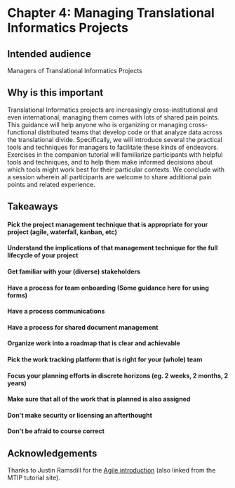 # Chapter 4: Managing Translational Informatics Projects

## Intended audience
Managers of Translational Informatics Projects

## Why is this important
Translational Informatics projects are increasingly cross-institutional and even international; managing them comes with lots of shared pain points. This guidance will help anyone who is organizing or managing cross-functional distributed teams that develop code or that analyze data across the translational divide. Specifically, we will introduce several the practical tools and techniques for managers to facilitate these kinds of endeavors. Exercises in the companion tutorial will familiarize participants with helpful tools and techniques, and to help them make informed decisions about which tools might work best for their particular contexts. We conclude with a session wherein all participants are welcome to share additional pain points and related experience.

## Takeaways

#### Pick the project management technique that is appropriate for your project (agile, waterfall, kanban, etc)
#### Understand the implications of that management technique for the full lifecycle of your project
#### Get familiar with your (diverse) stakeholders
#### Have a process for team onboarding (Some guidance here for using forms)
#### Have a process communications
#### Have a process for shared document management
#### Organize work into a roadmap that is clear and achievable
#### Pick the work tracking platform that is right for your (whole) team
#### Focus your planning efforts in discrete horizons (eg. 2 weeks, 2 months, 2 years)
#### Make sure that all of the work that is planned is also assigned
#### Don't make security or licensing an afterthought
#### Don't be afraid to course correct


## Acknowledgements
Thanks to Justin Ramsdill for the [Agile introduction](https://docs.google.com/presentation/d/1WbOkxvHcecftLYahxpeNJHbvNdQEbOPbIHf1pDPCwgU/edit#slide=id.p1) (also linked from the MTIP tutorial site).
